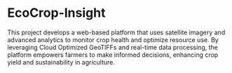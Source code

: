 # EcoCrop-Insight
 This project develops a web-based platform that uses satellite imagery and advanced analytics to monitor crop health and optimize resource use. By leveraging Cloud Optimized GeoTIFFs and real-time data processing, the platform empowers farmers to make informed decisions, enhancing crop yield and sustainability in agriculture.
